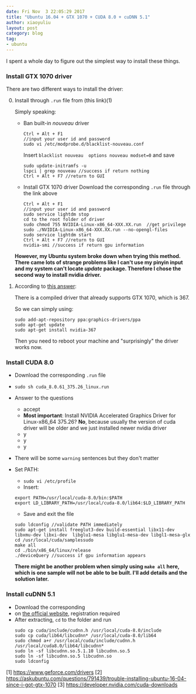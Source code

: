 ```yaml
---
date: Fri Nov  3 22:05:29 2017
title: "Ubuntu 16.04 + GTX 1070 + CUDA 8.0 + cuDNN 5.1"
author: xiaoyuliu
layout: post
category: blog
tag:
- ubuntu
---
```


I spent a whole day to figure out the simplest way to install these things.

### Install GTX 1070 driver

There are two different ways to install the driver:

0. Install through `.run` file from (this link)(1)

    Simply speaking:

    + Ban built-in *nouveau* driver
        ```
        Ctrl + Alt + F1
        //input your user id and password
        sudo vi /etc/modprobe.d/blacklist-nouveau.conf
        ```

        Insert `blacklist nouveau  options nouveau modset=0` and save
        
        ```
        sudo update-initramfs -u
        lspci | grep nouveau //success if return nothing
        Ctrl + Alt + F7 //return to GUI
        ```


    + Install GTX 1070 driver
        Download the corresponding `.run` file through the link above

        ```
        Ctrl + Alt + F1
        //input your user id and password
        sudo service lightdm stop
        cd to the root folder of driver
        sudo chmod 755 NVIDIA-Linux-x86_64-XXX.XX.run  //get privilege
        sudo ./NVIDIA-Linux-x86_64-XXX.XX.run --no-opengl-files
        sudo service lightdm start
        Ctrl + Alt + F7 //return to GUI
        nvidia-smi //success if return gpu information
        ```

    **However, my Ubuntu system broke down when trying this method. There came lots of strange problems like I can't use my pinyin input and my system can't locate *update* package. Therefore I chose the second way to install nvidia driver.**


1. According to [this answer](2):

    There is a compiled driver that already supports GTX 1070, which is 367.

    So we can simply using:

    ```
    sudo add-apt-repository ppa:graphics-drivers/ppa
    sudo apt-get update
    sudo apt-get install nvidia-367
    ```

    Then you need to reboot your machine and "surprisingly" the driver works now. 


### Install CUDA 8.0

- Download the corresponding `.run` file
- `sudo sh cuda_8.0.61_375.26_linux.run`
- Answer to the questions
    + accept
    + **Most important**: Install NVIDIA Accelerated Graphics Driver for Linux-x86_64 375.26? **No**, because usually the version of cuda driver will be older and we just installed newer nvidia driver
    + y
    + y
    + y
- There will be some `warning` sentences but they don't matter
- Set PATH:
    + `sudo vi /etc/profile`
    + Insert:
    ```
    export PATH=/usr/local/cuda-8.0/bin:$PATH
    export LD_LIBRARY_PATH=/usr/local/cuda-8.0/lib64:$LD_LIBRARY_PATH
    ```
    + Save and exit the file
    ```
    sudo ldconfig //validate PATH immediately
    sudo apt-get install freeglut3-dev build-essential libx11-dev libxmu-dev libxi-dev  libglu1-mesa libglu1-mesa-dev libgl1-mesa-glx
    cd /usr/local/cuda/samplessudo
    make all
    cd ./bin/x86_64/linux/release 
    ./deviceQuery //success if gpu information appears
    ```

    **There might be another problem when simply using `make all` here, which is one sample will not be able to be built. I'll add details and the solution later.**

### Install cuDNN 5.1

- Download the corresponding 
-  on [the official website](3), registration required
- After extracting, `cd` to the folder and run
    ```
    sudo cp cuda/include/cudnn.h /usr/local/cuda-8.0/include
    sudo cp cuda/lib64/libcudnn* /usr/local/cuda-8.0/lib64
    sudo chmod a+r /usr/local/cuda/include/cudnn.h /usr/local/cuda8.0/lib64/libcudnn*
    sudo ln -sf libcudnn.so.5.1.10 libcudnn.so.5  
    sudo ln -sf libcudnn.so.5 libcudnn.so  
    sudo ldconfig 
    ```

[1] https://www.geforce.com/drivers
[2] https://askubuntu.com/questions/791439/trouble-installing-ubuntu-16-04-since-i-got-gtx-1070
[3] https://developer.nvidia.com/cuda-downloads
